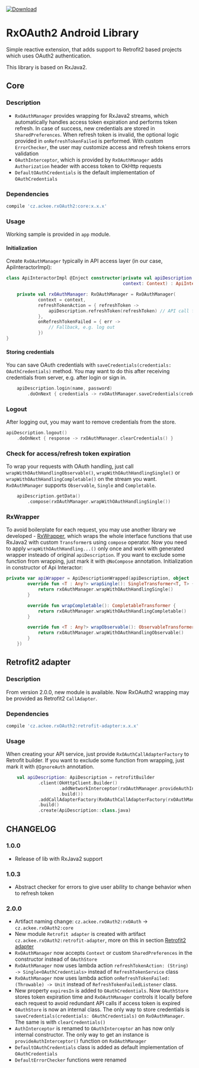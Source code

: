 [ ![Download](https://api.bintray.com/packages/ackeecz/rxOAuth2/rxOAuth/images/download.svg) ](https://bintray.com/ackeecz/rxOAuth2/rxOAuth/_latestVersion)

# RxOAuth2 Android Library
Simple reactive extension, that adds support to Retrofit2 based projects which uses OAuth2 authentication.

This library is based on RxJava2.
## Core
### Description
- `RxOAuthManager` provides wrapping for RxJava2 streams, which automatically handles access token expiration and performs token refresh. In case of success, new credentials are stored in `SharedPreferences`. When refresh token is invalid, the optional logic provided in `onRefreshTokenFailed` is performed. With custom `ErrorChecker`, the user may customize access and refresh tokens errors validation
- `OAuthInterceptor`, which is provided by `RxOAuthManager` adds `Authorization` header with access token to OkHttp requests
- `DefaultOAuthCredentials` is the default implementation of `OAuthCredentials`

### Dependencies
```groovy
compile 'cz.ackee.rxOAuth2:core:x.x.x'
```

### Usage
Working sample is provided in `app` module.

#### Initialization
Create `RxOAuthManager` typically in API access layer (in our case, ApiInteractorImpl):
```kotlin
class ApiInteractorImpl @Inject constructor(private val apiDescription: ApiDescription,
                                            context: Context) : ApiInteractor {

    private val rxOAuthManager: RxOAuthManager = RxOAuthManager(
            context = context,
            refreshTokenAction = { refreshToken ->
                apiDescription.refreshToken(refreshToken) // API call for token refresh
            },
            onRefreshTokenFailed = { err ->
                // Fallback, e.g. log out
            })
}
```
#### Storing credentials
You can save OAuth credentials with `saveCredentials(credentials: OAuthCredentials)` method. You may want to do this after receiving credentials from server, e.g. after login or sign in.
```kotlin
    apiDescription.login(name, password)
        .doOnNext { credentials -> rxOAuthManager.saveCredentials(credentials) }
```
### Logout
After logging out, you may want to remove credentials from the store.
```kotlin
apiDescription.logout()
    .doOnNext { response -> rxOAuthManager.clearCredentials() }
```

### Check for access/refresh token expiration
To wrap your requests with OAuth handling, just call `wrapWithOAuthHandlingObservable()`, `wrapWithOAuthHandlingSingle()` or `wrapWithOAuthHandlingCompletable()` on the stream you want. `RxOAuthManager` supports `Observable`, `Single` and `Completable`.
```kotlin
    apiDescription.getData()
        .compose(rxOAuthManager.wrapWithOAuthHandlingSingle())
```

### RxWrapper
To avoid boilerplate for each request, you may use another library we developed - [RxWrapper](https://github.com/AckeeCZ/rxwrapper), which wraps the whole interface functions that use RxJava2 with custom `Transformer`s using `compose` operator. Now you need to apply `wrapWithOAuthHandling...()` only once and work with generated wrapper insteado of original `apiDescription`. If you want to exclude some function from wrapping, just mark it with `@NoCompose` annotation.
Initialization in constructor of Api Interactor:
```kotlin
private var apiWrapper = ApiDescriptionWrapped(apiDescription, object : IComposeWrapper {
        override fun <T : Any?> wrapSingle(): SingleTransformer<T, T> {
            return rxOAuthManager.wrapWithOAuthHandlingSingle()
        }

        override fun wrapCompletable(): CompletableTransformer {
            return rxOAuthManager.wrapWithOAuthHandlingCompletable()
        }

        override fun <T : Any?> wrapObservable(): ObservableTransformer<T, T> {
            return rxOAuthManager.wrapWithOAuthHandlingObservable()
        }
    })
```

## Retrofit2 adapter
### Description
From version 2.0.0, new module is available. Now RxOAuth2 wrapping may be provided as Retrofit2 `CallAdapter`.

### Dependencies
```groovy
compile 'cz.ackee.rxOAuth2:retrofit-adapter:x.x.x'
```

### Usage
When creating your API service, just provide `RxOAuthCallAdapterFactory` to Retrofit builder. If you want to exclude some function from wrapping, just mark it with `@IgnoreAuth` annotation.
```kotlin
    val apiDescription: ApiDescription = retrofitBuilder
            .client(OkHttpClient.Builder()
                    .addNetworkInterceptor(rxOAuthManager.provideAuthInterceptor())
                    .build())
            .addCallAdapterFactory(RxOAuthCallAdapterFactory(rxOAuthManager))
            .build()
            .create(ApiDescription::class.java)
```

## CHANGELOG
### 1.0.0
- Release of lib with RxJava2 support
### 1.0.3
- Abstract checker for errors to give user ability to change behavior when to refresh token
### 2.0.0
- Artifact naming change: `cz.ackee.rxOAuth2:rxOAuth` -> `cz.ackee.rxOAuth2:core`
- New module `Retrofit adapter` is created with artifact `cz.ackee.rxOAuth2:retrofit-adapter`, more on this in section [Retrofit2 adapter](#retrofit2-adapter)
- `RxOAuthManager` now accepts `Context` or custom `SharedPreferences` in the constructor instead of `OAuthStore`
- `RxOAuthManager` now uses lambda action `refreshTokenAction: (String) -> Single<OAuthCredentials>` instead of `RefreshTokenService` class
- `RxOAuthManager` now uses lambda action `onRefreshTokenFailed: (Throwable) -> Unit` instead of `RefreshTokenFailedListener` class.
- New property `expiresIn` is added to `OAuthCredentials`. Now `OAuthStore` stores token expiration time and `RxOAuthManager` controls it locally before each request to avoid redundant API calls if access token is expired
- `OAuthStore` is now an internal class. The only way to store credentials is `saveCredentials(credentials: OAuthCredentials)` on `RxOAuthManager`. The same is with `clearCredentials()`
- `AuthInterceptor` is renamed to `OAuthInterceptor` an has now only internal constructor. The only way to get an instance is `provideAuthInterceptor()` function on `RxOAuthManager`
- `DefaultOAuthCredentials` class is added as default implementation of `OAuthCredentials`
- `DefaultErrorChecker` functions were renamed